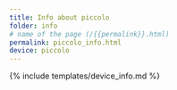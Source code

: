 ```yaml
---
title: Info about piccolo
folder: info
# name of the page (/{{permalink}}.html)
permalink: piccolo_info.html
device: piccolo
---
```

{% include templates/device_info.md %}
